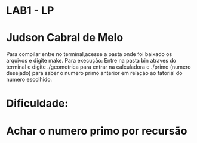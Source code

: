 # LAB1 - LP
# Judson Cabral de Melo
Para compilar entre no terminal,acesse a pasta onde foi baixado os arquivos e digite make.
Para execução:
Entre na pasta bin atraves do terminal e digite ./geometrica para entrar na calculadora e ./primo (numero desejado) para saber 
o numero primo anterior em relação ao fatorial do numero escolhido.
# Dificuldade:
# Achar o numero primo por recursão
